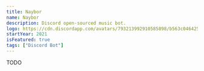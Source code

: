 ```yaml
---
title: Naybor
name: Naybor
description: Discord open-sourced music bot.
logo: https://cdn.discordapp.com/avatars/793213992910585898/b563c0464256bdbf72a4751363f48f07.webp?size=1024
startYear: 2021
isFeatured: true
tags: ["Discord Bot"]
---
```


TODO
